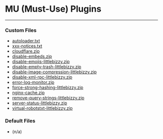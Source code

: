 # MU (Must-Use) Plugins

---

### Custom Files

* <a href="autoloader.txt">autoloader.txt</a>
* <a href="xxx-notices.txt">xxx-notices.txt</a>
* <a href="cloudflare.zip">cloudflare.zip</a>
* <a href="disable-embeds.zip">disable-embeds.zip</a>
* <a href="disable-emojis-littlebizzy.zip">disable-emojis-littlebizzy.zip</a>
* <a href="disable-empty-trash-littlebizzy.zip">disable-empty-trash-littlebizzy.zip</a>
* <a href="disable-image-compression-littlebizzy.zip">disable-image-compression-littlebizzy.zip</a>
* <a href="disable-xml-rpc-littlebizzy.zip">disable-xml-rpc-littlebizzy.zip</a>
* <a href="error-log-monitor.zip">error-log-monitor.zip</a>
* <a href="force-strong-hashing-littlebizzy.zip">force-strong-hashing-littlebizzy.zip</a>
* <a href="nginx-cache.zip">nginx-cache.zip</a>
* <a href="remove-query-strings-littlebizzy.zip">remove-query-strings-littlebizzy.zip</a>
* <a href="server-status-littlebizzy.zip">server-status-littlebizzy.zip</a>
* <a href="virtual-robotstxt-littlebizzy.zip">virtual-robotstxt-littlebizzy.zip</a>

### Default Files

* (n/a)
